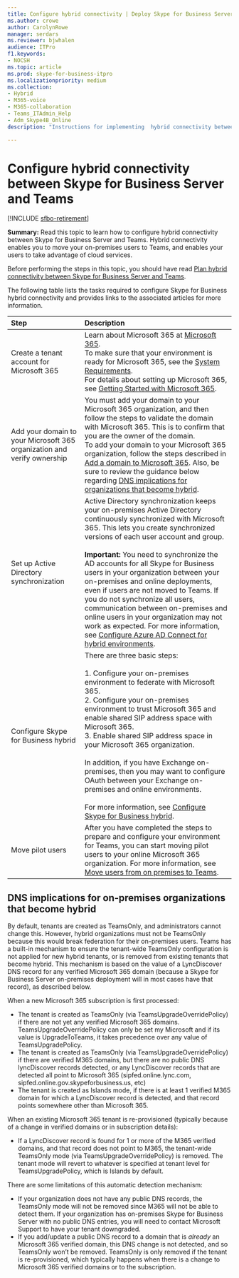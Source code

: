 ```yaml
---
title: Configure hybrid connectivity | Deploy Skype for Business Server 2019 connect
ms.author: crowe
author: CarolynRowe
manager: serdars
ms.reviewer: bjwhalen
audience: ITPro
f1.keywords:
- NOCSH
ms.topic: article
ms.prod: skype-for-business-itpro
ms.localizationpriority: medium
ms.collection: 
- Hybrid 
- M365-voice
- M365-collaboration
- Teams_ITAdmin_Help
- Adm_Skype4B_Online
description: "Instructions for implementing  hybrid connectivity between Skype for Business Server and Teams."

---
```


# Configure hybrid connectivity between Skype for Business Server and Teams

[!INCLUDE [sfbo-retirement](../../Hub/includes/sfbo-retirement.md)]

**Summary:** Read this topic to learn how to configure hybrid connectivity between Skype for Business Server and Teams.  Hybrid connectivity enables you to move your on-premises users to Teams, and enables your users to take advantage of cloud services.
  
Before performing the steps in this topic, you should have read [Plan hybrid connectivity between Skype for Business Server and Teams](plan-hybrid-connectivity.md).
  
The following table lists the tasks required to configure Skype for Business hybrid connectivity and provides links to the associated articles for more information.
  
|Step|Description|
|:-----|:-----|
|Create a tenant account for Microsoft 365   <br/> |Learn about Microsoft 365 at [Microsoft 365](https://go.microsoft.com/fwlink/p/?LinkId=254980).  <br/> To make sure that your environment is ready for Microsoft 365, see the [System Requirements](https://products.office.com/office-system-requirements).  <br/> For details about setting up Microsoft 365, see [Getting Started with Microsoft 365](https://go.microsoft.com/fwlink/p/?LinkId=254982).  <br/> |
|Add your domain to your Microsoft 365 organization and verify ownership  <br/> | You must add your domain to your Microsoft 365 organization, and then follow the steps to validate the domain with Microsoft 365. This is to confirm that you are the owner of the domain. <br/> To add your domain to your Microsoft 365 organization, follow the steps described in [Add a domain to Microsoft 365](https://support.office.com/article/add-a-domain-to-office-365-6383f56d-3d09-4dcb-9b41-b5f5a5efd611?ui=en-US&rs=en-US&ad=US).  Also, be sure to review the guidance below regarding [DNS implications for organizations that become hybrid](#DNS-implications-for-on-premises-organizations-that-become-hybrid). <br/> |
|Set up Active Directory synchronization  <br/> |Active Directory synchronization keeps your on-premises Active Directory continuously synchronized with Microsoft 365. This lets you create synchronized versions of each user account and group.  <br/> <br> **Important:** You need to synchronize the AD accounts for all Skype for Business users in your organization between your on-premises and online deployments, even if users are not moved to Teams. If you do not synchronize all users, communication between on-premises and online users in your organization may not work as expected. For more information, see [Configure Azure AD Connect for hybrid environments](configure-azure-ad-connect.md).         |
| Configure Skype for Business hybrid | There are three basic steps: <br><br> 1. Configure your on-premises environment to federate with Microsoft 365. <br> 2. Configure your on-premises environment to trust Microsoft 365 and enable shared SIP address space with Microsoft 365.<br> 3. Enable shared SIP address space in your Microsoft 365 organization. <br><br> In addition, if you have Exchange on-premises, then you may want to configure OAuth between your Exchange on-premises and online environments. <br> <br>For more information, see [Configure Skype for Business hybrid](configure-federation-with-skype-for-business-online.md).
|Move pilot users  <br/> |After you have completed the steps to prepare and configure your environment for Teams, you can start moving pilot users to your online Microsoft 365 organization. For more information, see [Move users from on premises to Teams](move-users-from-on-premises-to-Teams.md).  <br/> |


## DNS implications for on-premises organizations that become hybrid

By default, tenants are created as TeamsOnly, and administrators cannot change this.  However, hybrid organizations must not be TeamsOnly because this would break federation for their on-premises users.  Teams has a built-in mechanism to ensure the tenant-wide TeamsOnly configuration is not applied for new hybrid tenants, or is removed from existing tenants that become hybrid. This mechanism is based on the value of a LyncDiscover DNS record for any verified Microsoft 365 domain (because a Skype for Business Server on-premises deployment will in most cases have that record), as described below.

When a new Microsoft 365 subscription is first processed:
- The tenant is created as TeamsOnly (via TeamsUpgradeOverridePolicy) if there are not yet any verified Microsoft 365 domains. TeamsUpgradeOverridePolicy can only be set my Microsoft and if its value is UpgradeToTeams, it takes precedence over any value of TeamsUpgradePolicy.
- The tenant is created as TeamsOnly (via TeamsUpgradeOverridePolicy) if there are verified M365 domains, but there are no public DNS lyncDiscover records detected, or any LyncDiscover records that are detected all point to Microsoft 365 (sipfed.online.lync.com, sipfed.online.gov.skypeforbusiness.us, etc)
- The tenant is created as Islands mode, if there is at least 1 verified M365 domain for which a LyncDiscover record is detected, and that record points somewhere other than Microsoft 365.

When an existing Microsoft 365 tenant is re-provisioned (typically because of a change in verified domains or in subscription details):
- If a LyncDiscover record is found for 1 or more of the M365 verified domains, and that record does not point to M365, the tenant-wide TeamsOnly mode (via TeamsUpgradeOverridePolicy) is removed.  The tenant mode will revert to whatever is specified at tenant level for TeamsUpgradePolicy, which is Islands by default.


There are some limitations of this automatic detection mechanism:
- If your organization does not have any public DNS records, the TeamsOnly mode will not be removed since M365 will not be able to detect them. If your organization has on-premises Skype for Business Server with no public DNS entries, you will need to contact Microsoft Support to have your tenant downgraded.
- If you add/update a public DNS record to a domain that is *already* an Microsoft 365 verified domain, this DNS change is not detected, and so TeamsOnly won’t be removed.  TeamsOnly is only removed if the tenant is re-provisioned, which typically happens when there is a change to Microsoft 365 verified domains or to the subscription.  
